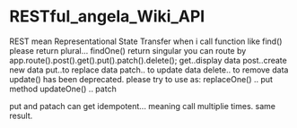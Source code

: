 # RESTful_angela_Wiki_API
REST mean Representational State Transfer
when i call function like find() please return plural... findOne() return singular
you can route by app.route().post().get().put().patch().delete();
get..display data
post..create new data
put..to replace data
patch.. to update data
delete.. to remove data
update() has been deprecated. please try to use as:
replaceOne() .. put method
updateOne() .. patch

put and patach can get idempotent... meaning call multiplie times. same result.
